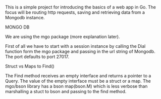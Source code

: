 This is a simple project for introducing the basics of a web app in Go. The focus will be routing http requests, saving and retrieving data from a Mongodb instance.

MONGO DB

We are using the mgo package (more explanation later).

First of all we have to start with a session instance by calling the Dial function form the mgo package and passing in the url string of Mongodb. The port defaults to port 27017.


Struct vs Maps to Find()

The Find method receives an empty interface and returns a pointer to a Query.  The value of the empty interface must be a struct or a map.  The mgo/bson library has a bson map(bson.M) which is less verbose than marshalling a stuct to bson and passing to the find method. 